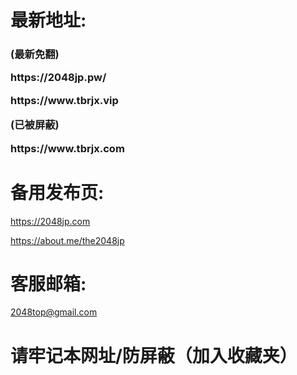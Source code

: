 <h1> 最新地址:</h1>
<h3>
(最新免翻)
<P>
https://2048jp.pw/
<P>
https://www.tbrjx.vip

(已被屏蔽)
<P>
https://www.tbrjx.com

</h3>
<h1>备用发布页:</h1>

https://2048jp.com

https://about.me/the2048jp

<h1>客服邮箱:</h1>

2048top@gmail.com

<h1>请牢记本网址/防屏蔽（加入收藏夹）</h1>
